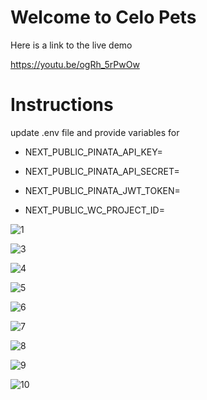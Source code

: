 # Welcome to Celo Pets

Here is a link to the live demo

https://youtu.be/ogRh_5rPwOw

# Instructions
update .env file and provide variables for 

- NEXT_PUBLIC_PINATA_API_KEY=

- NEXT_PUBLIC_PINATA_API_SECRET=

- NEXT_PUBLIC_PINATA_JWT_TOKEN=

- NEXT_PUBLIC_WC_PROJECT_ID=

![1](https://github.com/emiridbest/celoPets/assets/6362475/a9a8dac0-9f39-437b-a223-4f0f59d19001)


![3](https://github.com/emiridbest/celoPets/assets/6362475/57ce1072-0ce8-48f4-82f2-a8205476f8fb)

![4](https://github.com/emiridbest/celoPets/assets/6362475/06dec6c6-a814-48f6-9e30-6d776c374828)

![5](https://github.com/emiridbest/celoPets/assets/6362475/142ad1b0-085d-4b95-ab8a-e93e4381d879)

![6](https://github.com/emiridbest/celoPets/assets/6362475/88932bb9-4c28-43fc-95b2-56583acea607)

![7](https://github.com/emiridbest/celoPets/assets/6362475/56c83ac6-1c70-4384-8bd3-464a035e8b79)

![8](https://github.com/emiridbest/celoPets/assets/6362475/a944396b-11ce-49c8-b8a8-6c7a5a3567e6)

![9](https://github.com/emiridbest/celoPets/assets/6362475/f9a52330-b190-4be6-a4e0-faeef29d9fe2)

![10](https://github.com/emiridbest/celoPets/assets/6362475/8a3ad71f-ec08-43ee-a884-f04723642a82)
